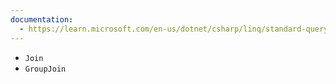 ```yaml
---
documentation:
  - https://learn.microsoft.com/en-us/dotnet/csharp/linq/standard-query-operators/join-operations
---
```

- `Join`
- `GroupJoin`